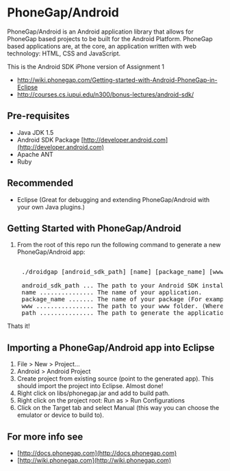 PhoneGap/Android
================
PhoneGap/Android is an Android application library that allows for PhoneGap based projects to be built for the Android Platform. PhoneGap based applications are, at the core, an application written with web technology: HTML, CSS and JavaScript. 

This is the Android SDK iPhone version of Assignment 1

- http://wiki.phonegap.com/Getting-started-with-Android-PhoneGap-in-Eclipse
- http://courses.cs.iupui.edu/n300/bonus-lectures/android-sdk/

Pre-requisites
--------------
- Java JDK 1.5
- Android SDK Package [http://developer.android.com](http://developer.android.com)
- Apache ANT
- Ruby

Recommended
-----------
- Eclipse (Great for debugging and extending PhoneGap/Android with your own Java plugins.)

Getting Started with PhoneGap/Android
--------------------------------------

1. From the root of this repo run the following command to generate a new PhoneGap/Android app:

<pre>    
    ./droidgap [android_sdk_path] [name] [package_name] [www] [path]

    android_sdk_path ... The path to your Android SDK install.
    name ............... The name of your application.
    package_name ....... The name of your package (For example: com.nitobi.demo)
    www ................ The path to your www folder. (Wherein your HTML, CSS and JS app is.)
    path ............... The path to generate the application.
</pre>

Thats it!

Importing a PhoneGap/Android app into Eclipse
---------------------------------------------

1. File > New > Project...
2. Android > Android Project
3. Create project from existing source (point to the generated app). This should import the project into Eclipse. Almost done!
4. Right click on libs/phonegap.jar and add to build path.
5. Right click on the project root: Run as > Run Configurations
6. Click on the Target tab and select Manual (this way you can choose the emulator or device to build to).

For more info see
-----------------
- [http://docs.phonegap.com](http://docs.phonegap.com)
- [http://wiki.phonegap.com](http://wiki.phonegap.com)
